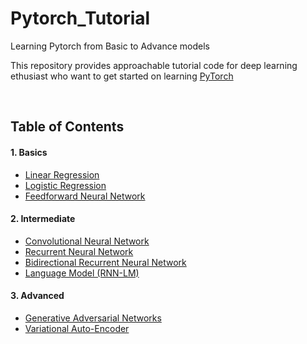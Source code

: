 # Pytorch_Tutorial
Learning Pytorch from Basic  to Advance models 

This repository provides approachable tutorial code for deep learning ethusiast who want to get started on learning [PyTorch](https://github.com/pytorch/pytorch)


<br/>

## Table of Contents

#### 1. Basics
* [Linear Regression](https://github.com/KewJS/Pytorch_Tutorial/blob/main/src/1st_level/linear_regression/main.py)
* [Logistic Regression](https://github.com/KewJS/Pytorch_Tutorial/blob/main/src/1st_level/logistics_regression/main.py)
* [Feedforward Neural Network](https://github.com/KewJS/Pytorch_Tutorial/blob/main/src/1st_level/feedforward_nn/main.py)

#### 2. Intermediate
* [Convolutional Neural Network](https://github.com/KewJS/Pytorch_Tutorial/blob/main/src/2nd_level/cnn/main.py)
* [Recurrent Neural Network](https://github.com/KewJS/Pytorch_Tutorial/blob/main/src/2nd_level/rnn/main.py)
* [Bidirectional Recurrent Neural Network](https://github.com/KewJS/Pytorch_Tutorial/blob/main/src/2nd_level/bidirectional_rnn/main.py)
* [Language Model (RNN-LM)](https://github.com/KewJS/Pytorch_Tutorial/blob/main/src/2nd_level/language_model/main.py)

#### 3. Advanced
* [Generative Adversarial Networks](https://github.com/KewJS/Pytorch_Tutorial/blob/main/src/3rd_level/gan/main.py)
* [Variational Auto-Encoder](https://github.com/KewJS/Pytorch_Tutorial/blob/main/src/3rd_level/variational_encoder/main.py)
